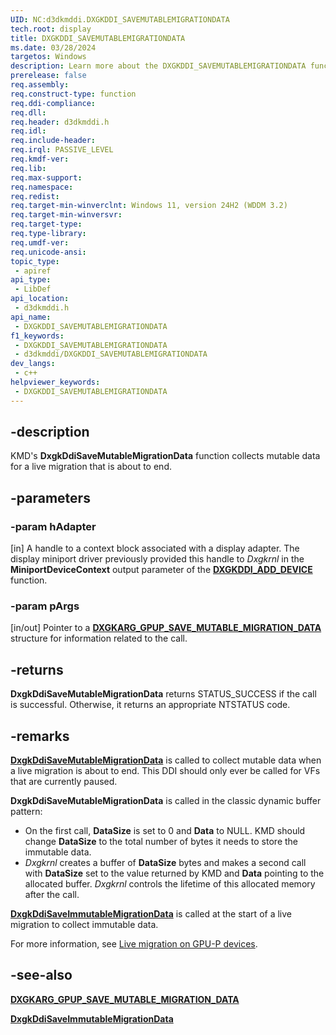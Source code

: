 ```yaml
---
UID: NC:d3dkmddi.DXGKDDI_SAVEMUTABLEMIGRATIONDATA
tech.root: display
title: DXGKDDI_SAVEMUTABLEMIGRATIONDATA
ms.date: 03/28/2024
targetos: Windows
description: Learn more about the DXGKDDI_SAVEMUTABLEMIGRATIONDATA function.
prerelease: false
req.assembly: 
req.construct-type: function
req.ddi-compliance: 
req.dll: 
req.header: d3dkmddi.h
req.idl: 
req.include-header: 
req.irql: PASSIVE_LEVEL
req.kmdf-ver: 
req.lib: 
req.max-support: 
req.namespace: 
req.redist: 
req.target-min-winverclnt: Windows 11, version 24H2 (WDDM 3.2)
req.target-min-winversvr: 
req.target-type: 
req.type-library: 
req.umdf-ver: 
req.unicode-ansi: 
topic_type:
 - apiref
api_type:
 - LibDef
api_location:
 - d3dkmddi.h
api_name:
 - DXGKDDI_SAVEMUTABLEMIGRATIONDATA
f1_keywords:
 - DXGKDDI_SAVEMUTABLEMIGRATIONDATA
 - d3dkmddi/DXGKDDI_SAVEMUTABLEMIGRATIONDATA
dev_langs:
 - c++
helpviewer_keywords:
 - DXGKDDI_SAVEMUTABLEMIGRATIONDATA
---
```


## -description

KMD's **DxgkDdiSaveMutableMigrationData** function collects mutable data for a live migration that is about to end.

## -parameters

### -param hAdapter

[in] A handle to a context block associated with a display adapter. The display miniport driver previously provided this handle to *Dxgkrnl* in the **MiniportDeviceContext** output parameter of the [**DXGKDDI_ADD_DEVICE**](../dispmprt/nc-dispmprt-dxgkddi_add_device.md) function.

### -param pArgs

[in/out] Pointer to a [**DXGKARG_GPUP_SAVE_MUTABLE_MIGRATION_DATA**](ns-d3dkmddi-dxgkarg_gpup_save_mutable_migration_data.md) structure for information related to the call.

## -returns

**DxgkDdiSaveMutableMigrationData** returns STATUS_SUCCESS if the call is successful. Otherwise, it returns an appropriate NTSTATUS code.

## -remarks

[**DxgkDdiSaveMutableMigrationData**](/windows-hardware/drivers/ddi/d3dkmddi/nc-d3dkmddi-dxgkddi_savemutablemigrationdata) is called to collect mutable data when a live migration is about to end. This DDI should only ever be called for VFs that are currently paused.

**DxgkDdiSaveMutableMigrationData** is called in the classic dynamic buffer pattern:

* On the first call, **DataSize** is set to 0 and **Data** to NULL. KMD should change **DataSize** to the total number of bytes it needs to store the immutable data.
* *Dxgkrnl* creates a buffer of **DataSize** bytes and makes a second call with **DataSize** set to the value returned by KMD and **Data** pointing to the allocated buffer. *Dxgkrnl* controls the lifetime of this allocated memory after the call.

[**DxgkDdiSaveImmutableMigrationData**](/windows-hardware/drivers/ddi/d3dkmddi/nc-d3dkmddi-dxgkddi_saveimmutablemigrationdata) is called at the start of a live migration to collect immutable data.

For more information, see [Live migration on GPU-P devices](/windows-hardware/drivers/display/live-migration-on-gpup-devices).

## -see-also

[**DXGKARG_GPUP_SAVE_MUTABLE_MIGRATION_DATA**](ns-d3dkmddi-dxgkarg_gpup_save_immutable_migration_data.md)

[**DxgkDdiSaveImmutableMigrationData**](/windows-hardware/drivers/ddi/d3dkmddi/nc-d3dkmddi-dxgkddi_saveimmutablemigrationdata)
